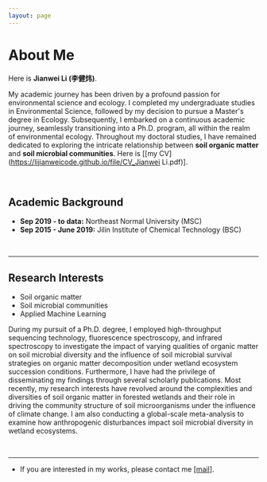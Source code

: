 ```yaml
---
layout: page
---
```


# About Me

Here is **Jianwei Li (李健炜)**.

My academic journey has been driven by a profound passion for environmental science and ecology. I completed my undergraduate studies in Environmental Science, followed by my decision to pursue a Master's degree in Ecology. Subsequently, I embarked on a continuous academic journey, seamlessly transitioning into a Ph.D. program, all within the realm of environmental ecology. Throughout my doctoral studies, I have remained dedicated to exploring the intricate relationship between **soil organic matter** and **soil microbial communities**. Here is [[my CV](https://lijianweicode.github.io/file/CV_Jianwei Li.pdf)].

<br>

## Academic Background

- **Sep 2019 - to data:** Northeast Normal University (MSC)
- **Sep 2015 - June 2019:** Jilin Institute of Chemical Technology (BSC)

<br>

---

## Research Interests

- Soil organic matter
- Soil microbial communities
- Applied Machine Learning

During my pursuit of a Ph.D. degree, I employed high-throughput sequencing technology, fluorescence spectroscopy, and infrared spectroscopy to investigate the impact of varying qualities of organic matter on soil microbial diversity and the influence of soil microbial survival strategies on organic matter decomposition under wetland ecosystem succession conditions. Furthermore, I have had the privilege of disseminating my findings through several scholarly publications. Most recently, my research interests have revolved around the complexities and diversities of soil organic matter in forested wetlands and their role in driving the community structure of soil microorganisms under the influence of climate change. I am also conducting a global-scale meta-analysis to examine how anthropogenic disturbances impact soil microbial diversity in wetland ecosystems.

<br>

---


- If you are interested in my works, please contact me [[mail](lijw092@nenu.edu.cn)].
